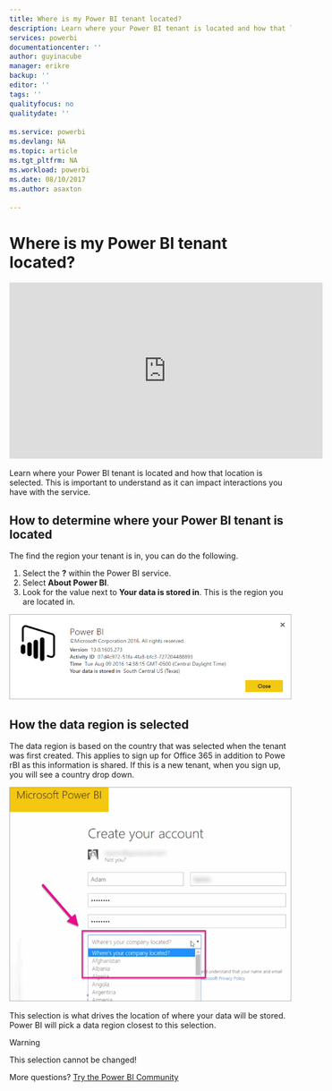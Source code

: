 ```yaml
---
title: Where is my Power BI tenant located?
description: Learn where your Power BI tenant is located and how that location is selected. This is important to understand as it can impact interactions you have with the service.
services: powerbi
documentationcenter: ''
author: guyinacube
manager: erikre
backup: ''
editor: ''
tags: ''
qualityfocus: no
qualitydate: ''

ms.service: powerbi
ms.devlang: NA
ms.topic: article
ms.tgt_pltfrm: NA
ms.workload: powerbi
ms.date: 08/10/2017
ms.author: asaxton

---
```

# Where is my Power BI tenant located?
<iframe width="560" height="315" src="https://www.youtube.com/embed/0fOxaHJPvdM?showinfo=0" frameborder="0" allowfullscreen></iframe>

Learn where your Power BI tenant is located and how that location is selected. This is important to understand as it can impact interactions you have with the service.

## How to determine where your Power BI tenant is located
The find the region your tenant is in, you can do the following.

1. Select the **?** within the Power BI service.
2. Select **About Power BI**.
3. Look for the value next to **Your data is stored in**. This is the region you are located in.

![](media/powerbi-admin-where-is-my-tenant-located/power-bi-data-region.png)

## How the data region is selected
The data region is based on the country that was selected when the tenant was first created. This applies to sign up for Office 365 in addition to Powe rBI as this information is shared. If this is a new tenant, when you sign up, you will see a country drop down.

![](media/powerbi-admin-where-is-my-tenant-located/sign-up-country-selection.png)

This selection is what drives the location of where your data will be stored. Power BI will pick a data region closest to this selection.

> [!WARNING]
> This selection cannot be changed!
> 
> 

More questions? [Try the Power BI Community](http://community.powerbi.com/)

